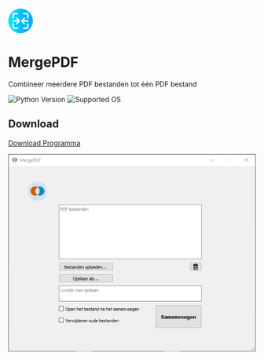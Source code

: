 <img src="https://github.com/jebr/MergePDF/blob/master/assets/merge-logo.png" width="50" height="50"></img>

# MergePDF

Combineer meerdere PDF bestanden tot één PDF bestand

![Python Version](https://img.shields.io/badge/Python-3.7-blue)    ![Supported OS](https://img.shields.io/badge/OS-Windows%2FMacOS-orange)

## Download
[Download Programma](https://github.com/jebr/MergePDF/releases)

![Screenshot](assets/screenshot-MergePDF.png?raw=true "Merge PDF  image")
